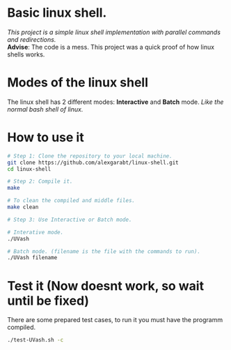# Basic linux shell.  
*This project is a simple linux shell implementation with parallel commands and redirections.*  
**Advise**: The code is a mess. This project was a quick proof of how linux shells works.


# Modes of the linux shell
The linux shell has 2 different modes: **Interactive** and **Batch** mode. 
*Like the normal bash shell of linux.*


# How to use it
```bash
# Step 1: Clone the repository to your local machine.
git clone https://github.com/alexgarabt/linux-shell.git  
cd linux-shell

# Step 2: Compile it.
make

# To clean the compiled and middle files.
make clean

# Step 3: Use Interactive or Batch mode.

# Interative mode.
./UVash

# Batch mode. (filename is the file with the commands to run).
./UVash filename
```
# Test it (Now doesnt work, so wait until be fixed)
There are some prepared test cases, to run it you must have the programm compiled.
```bash
./test-UVash.sh -c
```


